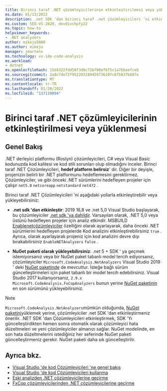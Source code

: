 ```yaml
---
title: Birinci taraf .NET çözümleyicilerinin etkinleştirilmesi veya yüklenmesi
ms.date: 01/13/2022
description: .net SDK 'dan birinci taraf .net çözümleyicileri 'ni etkinleştirmeyi veya bu çözümleyicileri NuGet bir paket olarak yüklemeyi öğrenin.
ms.custom: SEO-VS-2020, devdivchpfy22
ms.topic: how-to
helpviewer_keywords:
- .NET analyzers
author: mikejo5000
ms.author: mikejo
manager: jmartens
ms.technology: vs-ide-code-analysis
ms.workload:
- dotnet
ms.openlocfilehash: 15d4322fdd50f3d6c71bf00ef6f5c1a7bbaefceb
ms.sourcegitcommit: 2a8c7de72f952203289459736107c875837bb07e
ms.translationtype: MT
ms.contentlocale: tr-TR
ms.lasthandoff: 01/20/2022
ms.locfileid: "137110094"
---
```

# <a name="enable-or-install-first-party-net-analyzers"></a>Birinci taraf .NET çözümleyicilerinin etkinleştirilmesi veya yüklenmesi

## <a name="overview"></a>Genel Bakış

.NET derleyici platformu (Roslyn) çözümleyicileri, C# veya Visual Basic kodunuzda kod kalitesi ve kod stili sorunları olup olmadığını inceler. Birinci taraf .NET Çözümleyicileri, **hedef platform belirsiz**' dir. Diğer bir deyişle, projenizin belirli bir .NET platformunu hedeflemesini gerektirmez. Çözümleyiciler, ve gibi önceki .NET sürümlerini hedefleyen projeler için çalışır `net5.0` `netcoreapp` `netstandard` `net472` .

Birinci taraf .NET Çözümleyicileri 'ni aşağıdaki yollarla etkinleştirebilir veya yükleyebilirsiniz:

- **.net sdk 'dan etkinleştir**: 2019 16,8 ve .net 5,0 Visual Studio başlayarak, bu çözümleyiciler [.net sdk 'ya dahildir](/dotnet/fundamentals/code-analysis/overview). Varsayılan olarak, .NET 5,0 veya üstünü hedefleyen projeler için analiz etkindir. MSBUILD [Enablenetçözümleyiciler](/dotnet/core/project-sdk/msbuild-props#enablenetanalyzers) özelliğini olarak ayarlayarak, daha önceki .NET sürümlerini hedefleyen projelerde Kod analizini etkinleştirebilirsiniz `true` . Ayrıca, olarak ayarlayarak projeniz için kod analizini devre dışı bırakabilirsiniz `EnableNETAnalyzers` `false` .

- **NuGet paketi olarak yükleyebilirsiniz**: .net 5 + SDK ' ya geçmek istemiyorsanız veya bir NuGet paket tabanlı model tercih ediyorsanız, çözümleyiciler `Microsoft.CodeAnalysis.NetAnalyzers` Visual Studio 2019 ' deki [NuGet paketinde](https://www.nuget.org/packages/Microsoft.CodeAnalysis.NetAnalyzers) de mevcuttur.  İsteğe bağlı sürüm güncelleştirmeleri için paket tabanlı bir model tercih edebilirsiniz. Visual Studio 2017 kullanıyorsanız, `2.9.x` `Microsoft.CodeAnalysis.FxCopAnalyzers` bunun yerine [NuGet paketinin](https://www.nuget.org/packages/Microsoft.CodeAnalysis.FxCopAnalyzers/) en son sürümünü yükleyebilirsiniz.

> [!NOTE]
> `Microsoft.CodeAnalysis.NetAnalyzers`mümkün olduğunda, [NuGet paketini](https://www.nuget.org/packages/Microsoft.CodeAnalysis.NetAnalyzers)yüklemek yerine, çözümleyiciler .net SDK 'dan etkinleştirmeniz önerilir. .NET SDK 'dan Çözümleyicileri etkinleştirmek, SDK 'Yı güncelleştirdikten hemen sonra otomatik olarak çözümleyici hata düzeltmeleri ve yeni çözümleyiciler almanızı sağlar. NuGet modelinde, en son hata düzeltmelerini istediğiniz her seferinde NuGet paketi güncelleştirmeniz gerekir. NuGet paketi daha sık güncelleştirilir.

## <a name="see-also"></a>Ayrıca bkz.

- [Visual Studio 'de kod Çözümleyicileri 'ne genel bakış](roslyn-analyzers-overview.md)
- [Visual Studio 'de kod Çözümleyicileri kullanma](use-roslyn-analyzers.md)
- [Eski analizden .NET çözümleyicilerine geçirme](migrate-from-legacy-analysis-to-net-analyzers.md)
- [FxCop çözümleyicilerinden .NET çözümleyicilerine geçirme](migrate-from-fxcop-analyzers-to-net-analyzers.md)
